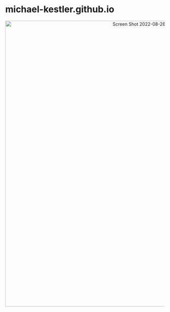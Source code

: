 # michael-kestler.github.io
<p align="center"><a  href="https://michael-kestler.github.io/">
<img width="900" alt="Screen Shot 2022-08-26 at 5 05 35" src="https://user-images.githubusercontent.com/101147302/188243818-4774bc0d-d774-4fc7-b8e9-442896ee3279.png"></a>
</p>

